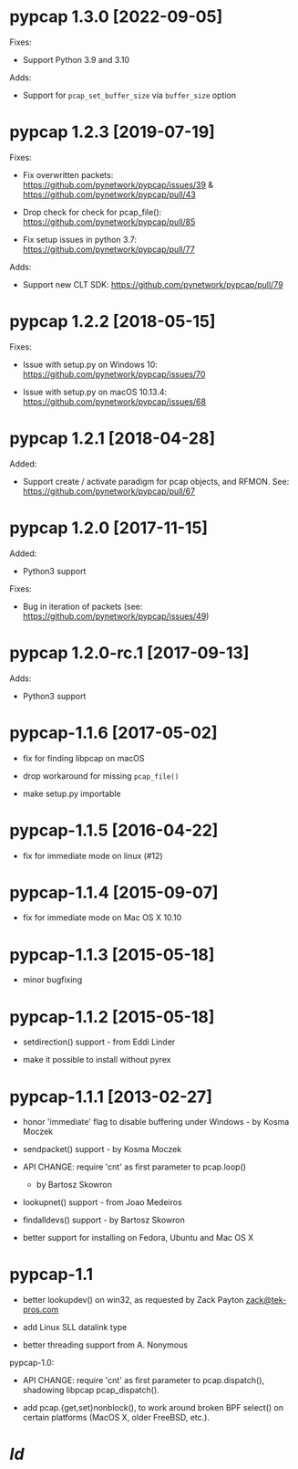 # pypcap 1.3.0 [2022-09-05]

Fixes:

- Support Python 3.9 and 3.10

Adds:

- Support for `pcap_set_buffer_size` via `buffer_size` option

# pypcap 1.2.3 [2019-07-19]

Fixes:

- Fix overwritten packets: https://github.com/pynetwork/pypcap/issues/39 & https://github.com/pynetwork/pypcap/pull/43

- Drop check for check for pcap_file(): https://github.com/pynetwork/pypcap/pull/85

- Fix setup issues in python 3.7: https://github.com/pynetwork/pypcap/pull/77

Adds:

- Support new CLT SDK: https://github.com/pynetwork/pypcap/pull/79

# pypcap 1.2.2 [2018-05-15]

Fixes:

- Issue with setup.py on Windows 10: https://github.com/pynetwork/pypcap/issues/70

- Issue with setup.py on macOS 10.13.4: https://github.com/pynetwork/pypcap/issues/68

# pypcap 1.2.1 [2018-04-28]

Added:

- Support create / activate paradigm for pcap objects, and RFMON. See: https://github.com/pynetwork/pypcap/pull/67

# pypcap 1.2.0 [2017-11-15]

Added:

- Python3 support

Fixes:

- Bug in iteration of packets (see: https://github.com/pynetwork/pypcap/issues/49)

# pypcap 1.2.0-rc.1 [2017-09-13]

Adds:

- Python3 support

# pypcap-1.1.6 [2017-05-02]

- fix for finding libpcap on macOS

- drop workaround for missing `pcap_file()`

- make setup.py importable

# pypcap-1.1.5 [2016-04-22]

- fix for immediate mode on linux (#12)

# pypcap-1.1.4 [2015-09-07]

- fix for immediate mode on Mac OS X 10.10

# pypcap-1.1.3 [2015-05-18]

- minor bugfixing

# pypcap-1.1.2 [2015-05-18]

- setdirection() support - from Eddi Linder

- make it possible to install without pyrex

# pypcap-1.1.1 [2013-02-27]

- honor 'immediate' flag to disable buffering under Windows - by Kosma Moczek

- sendpacket() support - by Kosma Moczek

- API CHANGE: require 'cnt' as first parameter to pcap.loop()
  - by Bartosz Skowron

- lookupnet() support - from Joao Medeiros

- findalldevs() support - by Bartosz Skowron

- better support for installing on Fedora, Ubuntu and Mac OS X

# pypcap-1.1

- better lookupdev() on win32, as requested by Zack Payton
  <zack@tek-pros.com>

- add Linux SLL datalink type

- better threading support from A. Nonymous

pypcap-1.0:

- API CHANGE: require 'cnt' as first parameter to pcap.dispatch(),
  shadowing libpcap pcap_dispatch().

- add pcap.{get,set}nonblock(), to work around broken BPF select()
  on certain platforms (MacOS X, older FreeBSD, etc.).

# $Id$
